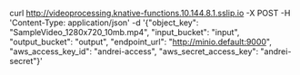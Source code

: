 curl http://videoprocessing.knative-functions.10.144.8.1.sslip.io -X POST -H 'Content-Type: application/json' -d '{"object_key": "SampleVideo_1280x720_10mb.mp4", "input_bucket": "input", "output_bucket": "output", "endpoint_url": "http://minio.default:9000",  "aws_access_key_id": "andrei-access", "aws_secret_access_key": "andrei-secret"}'
